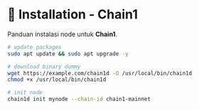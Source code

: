 # 🚀 Installation - Chain1

Panduan instalasi node untuk **Chain1**.

```bash
# update packages
sudo apt update && sudo apt upgrade -y

# download binary dummy
wget https://example.com/chain1d -O /usr/local/bin/chain1d
chmod +x /usr/local/bin/chain1d

# init node
chain1d init mynode --chain-id chain1-mainnet
```

